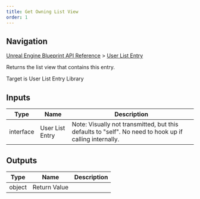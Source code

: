 ```yaml
---
title: Get Owning List View
order: 1
---
```

## Navigation

[Unreal Engine Blueprint API Reference](https://dev.epicgames.com/documentation/en-us/unreal-engine/BlueprintAPI) > [User List Entry](https://dev.epicgames.com/documentation/en-us/unreal-engine/BlueprintAPI/UserListEntry)

Returns the list view that contains this entry.

Target is User List Entry Library

## Inputs

| Type | Name | Description |
| --- | --- | --- |
| interface | User List Entry | Note: Visually not transmitted, but this defaults to "self". No need to hook up if calling internally. |

## Outputs

| Type | Name | Description |
| --- | --- | --- |
| object | Return Value |  |
